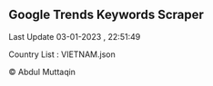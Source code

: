 

## Google Trends Keywords Scraper 
 
Last Update 03-01-2023 , 22:51:49

Country List :
VIETNAM.json



© Abdul Muttaqin 
